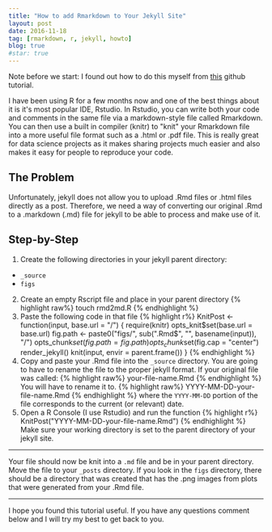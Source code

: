 ```yaml
---
title: "How to add Rmarkdown to Your Jekyll Site"
layout: post
date: 2016-11-18
tag: [rmarkdown, r, jekyll, howto]
blog: true
#star: true
---
```


Note before we start: I found out how to do this myself from [this](https://github.com/jfisher-usgs/jfisher-usgs.github.io/blob/master/Rmd/2012-07-03-knitr-jekyll.Rmd)
github tutorial.

I have been using R for a few months now and one of the best things about it is
it's most popular IDE, Rstudio. In Rstudio, you can write both your code and
comments in the same file via a markdown-style file called Rmarkdown. You can
then use a built in compiler (knitr) to "knit" your Rmarkdown file into
a more useful file format such as a .html or .pdf file. This is really great for
data science projects as it makes sharing projects much easier and also makes
it easy for people to reproduce your code.

## The Problem
Unfortunately, jekyll does not allow you to upload .Rmd files or .html files
directly as a post. Therefore, we need a way of converting our original .Rmd to
a .markdown (.md) file for jekyll to be able to process and make use of it.

## Step-by-Step
1. Create the following directories in your jekyll parent directory:
* `_source`
* `figs`
2. Create an empty Rscript file and place in your parent directory
{% highlight raw%}
touch rmd2md.R
{% endhighlight %}
3. Paste the following code in that file
{% highlight r%}
KnitPost <- function(input, base.url = "/") {
  require(knitr)
  opts_knit$set(base.url = base.url)
  fig.path <- paste0("figs/", sub(".Rmd$", "", basename(input)), "/")
  opts_chunk$set(fig.path = fig.path)
  opts_chunk$set(fig.cap = "center")
  render_jekyll()
  knit(input, envir = parent.frame())
}
{% endhighlight %}
4. Copy and paste your .Rmd file into the `_source` directory.
You are going to have to rename the file to the proper jekyll format.
If your original file was called:
{% highlight raw%}
your-file-name.Rmd
{% endhighlight %}
You will have to rename it to.
{% highlight raw%}
YYYY-MM-DD-your-file-name.Rmd
{% endhighlight %}
where the `YYYY-MM-DD` portion of the file corresponds to the current (or relevant) date.
5. Open a R Console (I use Rstudio) and run the function
{% highlight r%}
KnitPost("YYYY-MM-DD-your-file-name.Rmd")
{% endhighlight %}
Make sure your working directory is set to the
parent directory of your jekyll site.

---

Your file should now be knit into a `.md` file and be in your parent directory. Move the file to your `_posts` directory. If you look in the `figs` directory, there should be a directory that was created that has the .png images from plots that were generated from your .Rmd file.

---

I hope you found this tutorial useful. If you have any
questions comment below and I will try my best to get
back to you.
